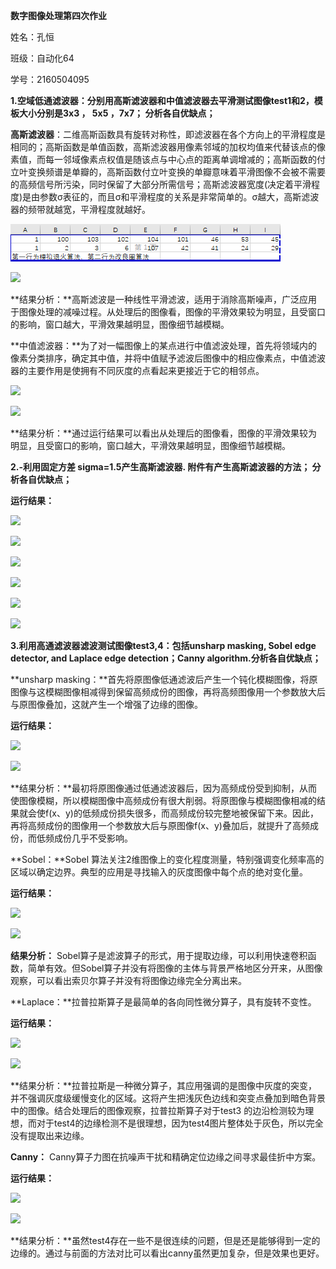 **数字图像处理第四次作业**

姓名：孔恒

班级：自动化64

学号：2160504095

**1.空域低通滤波器：分别用高斯滤波器和中值滤波器去平滑测试图像test1和2，模板大小分别是3x3
， 5x5 ，7x7； 分析各自优缺点；**

**高斯滤波器**：二维高斯函数具有旋转对称性，即滤波器在各个方向上的平滑程度是相同的；高斯函数是单值函数，高斯滤波器用像素邻域的加权均值来代替该点的像素值，而每一邻域像素点权值是随该点与中心点的距离单调增减的；高斯函数的付立叶变换频谱是单瓣的，高斯函数付立叶变换的单瓣意味着平滑图像不会被不需要的高频信号所污染，同时保留了大部分所需信号；高斯滤波器宽度(决定着平滑程度)是由参数σ表征的，而且σ和平滑程度的关系是非常简单的。σ越大，高斯滤波器的频带就越宽，平滑程度就越好。


![](捕获.png)




![](media/bfbe810657e97075cdd01948dfb8d770.emf)

**结果分析：**高斯滤波是一种线性平滑滤波，适用于消除高斯噪声，广泛应用于图像处理的减噪过程。从处理后的图像看，图像的平滑效果较为明显，且受窗口的影响，窗口越大，平滑效果越明显，图像细节越模糊。

**中值滤波器：**为了对一幅图像上的某点进行中值滤波处理，首先将领域内的像素分类排序，确定其中值，并将中值赋予滤波后图像中的相应像素点，中值滤波器的主要作用是使拥有不同灰度的点看起来更接近于它的相邻点。

![](media/d4eca9465807e6b973cb97553a92bd47.emf)

![](media/64282f22001d1b8bfb08527ff5260a03.emf)

**结果分析：**通过运行结果可以看出从处理后的图像看，图像的平滑效果较为明显，且受窗口的影响，窗口越大，平滑效果越明显，图像细节越模糊。

**2.-利用固定方差 sigma=1.5产生高斯滤波器. 附件有产生高斯滤波器的方法；
分析各自优缺点；**

**运行结果：**

![](media/875d5a02d227a3c0fd4b8985c09cc4a8.emf)

![](media/6e21ba645623363f59e02c608e47e535.emf)

![](media/11e2e722f757641910c3cad2d8363ea2.emf)

![](media/e3f1c258585dbede00d6e5241f0fbe06.emf)

![](media/f0fd71dc5573150d97a0edd75fa8ce60.emf)

![](media/00729c84c22fc455539bc28c3198780d.emf)

**3.利用高通滤波器滤波测试图像test3,4：包括unsharp masking, Sobel edge detector,
and Laplace edge detection；Canny algorithm.分析各自优缺点；**

**unsharp
masking：**首先将原图像低通滤波后产生一个钝化模糊图像，将原图像与这模糊图像相减得到保留高频成份的图像，再将高频图像用一个参数放大后与原图像叠加，这就产生一个增强了边缘的图像。 

**运行结果：**

![](media/032bfd159a184109f3a4fad14538469b.emf)

![](media/f9ca5b6935f8b26529b30abe63ca4087.emf)

**结果分析：**最初将原图像通过低通滤波器后，因为高频成份受到抑制，从而使图像模糊，所以模糊图像中高频成份有很大削弱。将原图像与模糊图像相减的结果就会使f(x、y)的低频成份损失很多，而高频成份较完整地被保留下来。因此，再将高频成份的图像用一个参数放大后与原图像f(x、y)叠加后，就提升了高频成份，而低频成份几乎不受影响。

**Sobel：**Sobel
算法关注2维图像上的变化程度测量，特别强调变化频率高的区域以确定边界。典型的应用是寻找输入的灰度图像中每个点的绝对变化量。

**运行结果：**

![](media/749b22272ead42b9a583bcf0be868352.emf)

![](media/1c4cfd0d1a67bd8df08329649fcb7405.emf)

**结果分析：**
Sobel算子是滤波算子的形式，用于提取边缘，可以利用快速卷积函数，简单有效。但Sobel算子并没有将图像的主体与背景严格地区分开来，从图像观察，可以看出索贝尔算子并没有将图像边缘完全分离出来。

**Laplace：**拉普拉斯算子是最简单的各向同性微分算子，具有旋转不变性。

**运行结果：**

![](media/d7f2d6e91938d491ca0c4beff8add15a.emf)

![](media/2a846f389b0cebba4cdb9d66103c5b66.emf)

**结果分析：**拉普拉斯是一种微分算子，其应用强调的是图像中灰度的突变，并不强调灰度级缓慢变化的区域。这将产生把浅灰色边线和突变点叠加到暗色背景中的图像。结合处理后的图像观察，拉普拉斯算子对于test3 的边沿检测较为理想，而对于test4的边缘检测不是很理想，因为test4图片整体处于灰色，所以完全没有提取出来边缘。

**Canny：** Canny算子力图在抗噪声干扰和精确定位边缘之间寻求最佳折中方案。

**运行结果：**

![](media/93b4748464351e03a972f09ae619330f.emf)

![](media/387200246c9afacacca1e05c2ed0b382.emf)

**结果分析：**虽然test4存在一些不是很连续的问题，但是还是能够得到一定的边缘的。通过与前面的方法对比可以看出canny虽然更加复杂，但是效果也更好。

